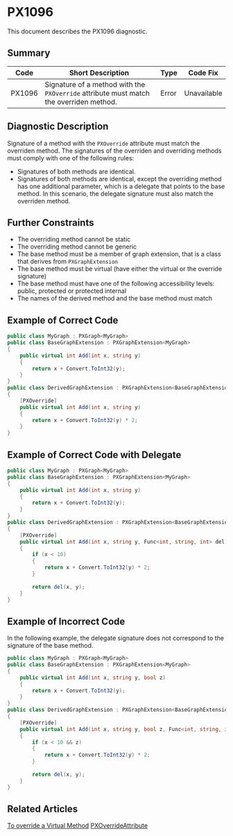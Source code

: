 # PX1096
This document describes the PX1096 diagnostic.

## Summary

| Code   | Short Description                                                                     | Type  | Code Fix    | 
| ------ | ------------------------------------------------------------------------------------- | ----- | ----------- | 
| PX1096 |Signature of a method with the `PXOverride` attribute must match the overriden method. | Error | Unavailable | 

## Diagnostic Description
Signature of a method with the `PXOverride` attribute must match the overriden method.
The signatures of the overriden and overriding methods must comply with one of the following rules:
* Signatures of both methods are identical.
* Signatures of both methods are identical, except the overriding method has one additional parameter, which is a delegate that points to the base method. In this scenario, the delegate signature must also match the overriden method.

## Further Constraints
* The overriding method cannot be static
* The overriding method cannot be generic
* The base method must be a member of graph extension, that is a class that derives from `PXGraphExtension`
* The base method must be virtual (have either the virtual or the override signature)
* The base method must have one of the following accessibility levels: public, protected or protected internal
* The names of the derived method and the base method must match


## Example of Correct Code

```C#
public class MyGraph : PXGraph<MyGraph>
public class BaseGraphExtension : PXGraphExtension<MyGraph>
{
	public virtual int Add(int x, string y)
	{
		return x + Convert.ToInt32(y);
	}
}
public class DerivedGraphExtension : PXGraphExtension<BaseGraphExtension, MyGraph>
{
	[PXOverride]
	public virtual int Add(int x, string y)
	{
		return x + Convert.ToInt32(y) * 2;
	}
}
```

## Example of Correct Code with Delegate

```C#
public class MyGraph : PXGraph<MyGraph>
public class BaseGraphExtension : PXGraphExtension<MyGraph>
{
	public virtual int Add(int x, string y)
	{
		return x + Convert.ToInt32(y);
	}
}
public class DerivedGraphExtension : PXGraphExtension<BaseGraphExtension, MyGraph>
{
	[PXOverride]
	public virtual int Add(int x, string y, Func<int, string, int> del)
	{
		if (x < 10)
		{
			return x + Convert.ToInt32(y) * 2;
		}
		
		return del(x, y);
	}
}
```

## Example of Incorrect Code
In the following example, the delegate signature does not correspond to the signature of the base method.

```C#
public class MyGraph : PXGraph<MyGraph>
public class BaseGraphExtension : PXGraphExtension<MyGraph>
{
	public virtual int Add(int x, string y, bool z)
	{
		return x + Convert.ToInt32(y);
	}
}
public class DerivedGraphExtension : PXGraphExtension<BaseGraphExtension, MyGraph>
{
	[PXOverride]
	public virtual int Add(int x, string y, bool z, Func<int, string, int> del)
	{
		if (x < 10 && z)
		{
			return x + Convert.ToInt32(y) * 2;
		}
		
		return del(x, y);
	}
}
```

## Related Articles

[To override a Virtual Method](https://help.acumatica.com/Help?ScreenId=ShowWiki&pageid=6fa2a444-17b4-42f9-9e6a-64e85167626a)
[PXOverrideAttribute](https://help.acumatica.com/wiki/ShowWiki.aspx?pageid=4bd32f02-a673-3a01-1748-33a54f3cd035)